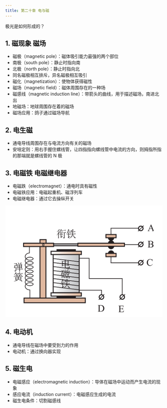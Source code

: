 ```yaml
---
title: 第二十章 电与磁
---
```


极光是如何形成的？

## 1. 磁现象 磁场

- 磁极（magnetic pole）：磁体吸引能力最强的两个部位
- 南极（south pole）：静止时指向南
- 北极（north pole）：静止时指向北
- 同名磁极相互排斥，异名磁极相互吸引
- 磁化（magnetization）：使物体获得磁性
- 磁场（magnetic field）：磁体周围存在的一种场
- 磁感线（magnetic induction line）：带箭头的曲线，用于描述磁场，南进北出
- 地磁场：地球周围存在着的磁场
- 磁场应用：鸽子通过磁场导航

## 2. 电生磁

- 通电导线周围存在与电流方向有关的磁场
- 安培定则：用右手握住螺线管，让四指指向螺线管中电流的方向，则拇指所指的那端就是螺线管的 N 极

## 3. 电磁铁 电磁继电器

- 电磁跌（electromagnet）：通电时具有磁性
- 电磁铁应用：电磁起重机、磁浮列车
- 电磁继电器：通过它去操纵开关

![magnetic switch](/msp/img/20-magnetic-switch.png)

## 4. 电动机

- 通电导线在磁场中要受到力的作用
- 电动机：通过换向器实现

## 5. 磁生电

- 电磁感应（electromagnetic induction）：导体在磁场中运动而产生电流的现象
- 感应电流（induction current）：电磁感应生成的电流
- 磁生电条件：切割磁感线